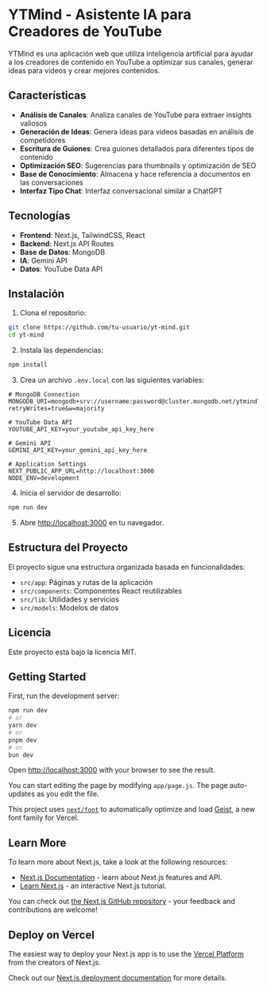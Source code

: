 # YTMind - Asistente IA para Creadores de YouTube

YTMind es una aplicación web que utiliza inteligencia artificial para ayudar a los creadores de contenido en YouTube a optimizar sus canales, generar ideas para videos y crear mejores contenidos.

## Características

- **Análisis de Canales**: Analiza canales de YouTube para extraer insights valiosos
- **Generación de Ideas**: Genera ideas para videos basadas en análisis de competidores
- **Escritura de Guiones**: Crea guiones detallados para diferentes tipos de contenido
- **Optimización SEO**: Sugerencias para thumbnails y optimización de SEO
- **Base de Conocimiento**: Almacena y hace referencia a documentos en las conversaciones
- **Interfaz Tipo Chat**: Interfaz conversacional similar a ChatGPT

## Tecnologías

- **Frontend**: Next.js, TailwindCSS, React
- **Backend**: Next.js API Routes
- **Base de Datos**: MongoDB
- **IA**: Gemini API
- **Datos**: YouTube Data API

## Instalación

1. Clona el repositorio:

```bash
git clone https://github.com/tu-usuario/yt-mind.git
cd yt-mind
```

2. Instala las dependencias:

```bash
npm install
```

3. Crea un archivo `.env.local` con las siguientes variables:

```
# MongoDB Connection
MONGODB_URI=mongodb+srv://username:password@cluster.mongodb.net/ytmind?retryWrites=true&w=majority

# YouTube Data API
YOUTUBE_API_KEY=your_youtube_api_key_here

# Gemini API
GEMINI_API_KEY=your_gemini_api_key_here

# Application Settings
NEXT_PUBLIC_APP_URL=http://localhost:3000
NODE_ENV=development
```

4. Inicia el servidor de desarrollo:

```bash
npm run dev
```

5. Abre [http://localhost:3000](http://localhost:3000) en tu navegador.

## Estructura del Proyecto

El proyecto sigue una estructura organizada basada en funcionalidades:

- `src/app`: Páginas y rutas de la aplicación
- `src/components`: Componentes React reutilizables
- `src/lib`: Utilidades y servicios
- `src/models`: Modelos de datos

## Licencia

Este proyecto está bajo la licencia MIT.

## Getting Started

First, run the development server:

```bash
npm run dev
# or
yarn dev
# or
pnpm dev
# or
bun dev
```

Open [http://localhost:3000](http://localhost:3000) with your browser to see the result.

You can start editing the page by modifying `app/page.js`. The page auto-updates as you edit the file.

This project uses [`next/font`](https://nextjs.org/docs/app/building-your-application/optimizing/fonts) to automatically optimize and load [Geist](https://vercel.com/font), a new font family for Vercel.

## Learn More

To learn more about Next.js, take a look at the following resources:

- [Next.js Documentation](https://nextjs.org/docs) - learn about Next.js features and API.
- [Learn Next.js](https://nextjs.org/learn) - an interactive Next.js tutorial.

You can check out [the Next.js GitHub repository](https://github.com/vercel/next.js) - your feedback and contributions are welcome!

## Deploy on Vercel

The easiest way to deploy your Next.js app is to use the [Vercel Platform](https://vercel.com/new?utm_medium=default-template&filter=next.js&utm_source=create-next-app&utm_campaign=create-next-app-readme) from the creators of Next.js.

Check out our [Next.js deployment documentation](https://nextjs.org/docs/app/building-your-application/deploying) for more details.
